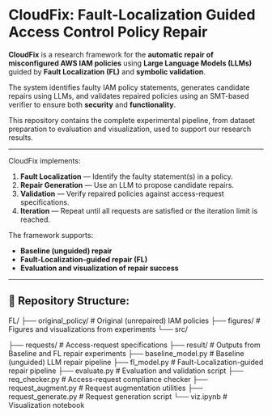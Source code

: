 # CloudFix: Fault-Localization Guided Access Control Policy Repair


**CloudFix** is a research framework for the **automatic repair of misconfigured AWS IAM policies** using **Large Language Models (LLMs)** guided by **Fault Localization (FL)** and **symbolic validation**.

The system identifies faulty IAM policy statements, generates candidate repairs using LLMs, and validates repaired policies using an SMT-based verifier to ensure both **security** and **functionality**.

This repository contains the complete experimental pipeline, from dataset preparation to evaluation and visualization, used to support our research results.

---


CloudFix implements:

1. **Fault Localization** — Identify the faulty statement(s) in a policy.  
2. **Repair Generation** — Use an LLM to propose candidate repairs.  
3. **Validation** — Verify repaired policies against access-request specifications.  
4. **Iteration** — Repeat until all requests are satisfied or the iteration limit is reached. 

The framework supports:
- **Baseline (unguided) repair**
- **Fault-Localization-guided repair (FL)**
- **Evaluation and visualization of repair success**

---

## 🧱 Repository Structure:
FL/
├── original_policy/ # Original (unrepaired) IAM policies
├── figures/ # Figures and visualizations from experiments
└── src/

  ├── requests/ # Access-request specifications
  ├── result/ # Outputs from Baseline and FL repair experiments
  ├── baseline_model.py # Baseline (unguided) LLM repair pipeline
  ├── fl_model.py # Fault-Localization-guided repair pipeline
  ├── evaluate.py # Evaluation and validation script
  ├── req_checker.py # Access-request compliance checker
  ├── request_augment.py # Request augmentation utilities
  ├── request_generate.py # Request generation script
  └── viz.ipynb # Visualization notebook


